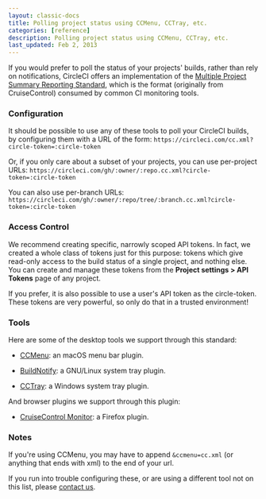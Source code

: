 ```yaml
---
layout: classic-docs
title: Polling project status using CCMenu, CCTray, etc.
categories: [reference]
description: Polling project status using CCMenu, CCTray, etc.
last_updated: Feb 2, 2013
---
```


If you would prefer to poll the status of your projects' builds, rather than rely on
notifications, CircleCI offers an implementation of the
[Multiple Project Summary Reporting Standard](https://github.com/erikdoe/ccmenu/wiki/Multiple-Project-Summary-Reporting-Standard),
which is the format (originally from CruiseControl) consumed by common CI monitoring tools.

### Configuration

It should be possible to use any of these tools to poll your CircleCI builds, by
configuring them with a URL of the form:
`https://circleci.com/cc.xml?circle-token=:circle-token`

Or, if you only care about a subset of your projects, you can use per-project URLs:
`https://circleci.com/gh/:owner/:repo.cc.xml?circle-token=:circle-token`

You can also use per-branch URLs:
`https://circleci.com/gh/:owner/:repo/tree/:branch.cc.xml?circle-token=:circle-token`

### Access Control

We recommend creating specific, narrowly scoped API tokens. In fact, we created a whole
class of tokens just for this purpose: tokens which give read-only access to the build
status of a single project, and nothing else. You can create and manage these tokens from
the **Project settings &gt; API Tokens** page of any project.

If you prefer, it is also possible to use a user's API token as the circle-token. These
tokens are very powerful, so only do that in a trusted environment!

### Tools

Here are some of the desktop tools we support through this standard:

*   [CCMenu](http://ccmenu.sourceforge.net/):
an macOS menu bar plugin.

*   [BuildNotify](https://bitbucket.org/Anay/buildnotify/wiki/Home):
a GNU/Linux system tray plugin.

*   [CCTray](http://ccnet.sourceforge.net/CCNET/CCTray.html):
a Windows system tray plugin.

And browser plugins we support through this plugin:

*   [CruiseControl Monitor](https://addons.mozilla.org/en-US/firefox/addon/cruisecontrol-monitor/):
a Firefox plugin.

### Notes

If you're using CCMenu, you may have to append `&ccmenu=cc.xml`
(or anything that ends with xml) to the end of your url.

If you run into trouble configuring these, or are using a different tool not on this list,
please [contact us](mailto:support@circleci.com).
